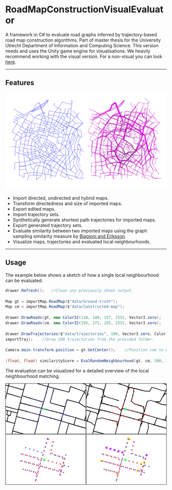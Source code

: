 # RoadMapConstructionVisualEvaluator

A framework in C# to evaluate road graphs inferred by trajectory-based road map construction algorithms. Part of master thesis for the University Utrecht Department of Information and Computing Science. This version needs and uses the Unity game engine for visualisations. We heavily recommend working with the visual version. For a non-visual you can look [here](https://github.com/AriSaadon/RoadMapConstructionEvaluation).

---

## Features

![img1](IMG1.png)

- Import directed, undirected and hybrid maps.
- Transform directedness and size of imported maps.
- Export edited maps.
- Import trajectory sets.
- Synthetically generate shortest path trajectories for imported maps.
- Export generated trajectory sets.
- Evaluate similarity between two imported maps using the graph sampling similarity measure by [Biagioni and Eriksson](https://www.cs.uic.edu/~jakob/papers/biagioni-trr12.pdf).
- Visualize maps, trajectories and evaluated local neighbourhoods.

---

## Usage

The example below shows a sketch of how a single local neighbourhood can be evaluated.

```csharp
drawer.Refresh();	//Clean any previously shown output.

Map gt = importMap.ReadMap($"data/Ground-truth");	
Map cm = importMap.ReadMap($"data/Constructed-map");

drawer.DrawRoads(gt, new Color32(128, 148, 157, 255), Vector3.zero);
drawer.DrawRoads(cm, new Color32(195, 172, 165, 255), Vector3.zero);

drawer.DrawTrajectories($"data/trajectories", 100, Vector3.zero, Color.magenta,
importTraj);	//Draw 100 trajectories from the provided folder.

Camera.main.transform.position = gt.GetCenter();	//Position cam to GT map.

(float, float) similarityScore = EvalRandomNeighbourhood(gt, cm, 200, 100, 20);
```
 
The evaluation can be visualized for a detailed overview of the local neighbourhood matching.
<br>

![img2](IMG2.png)
